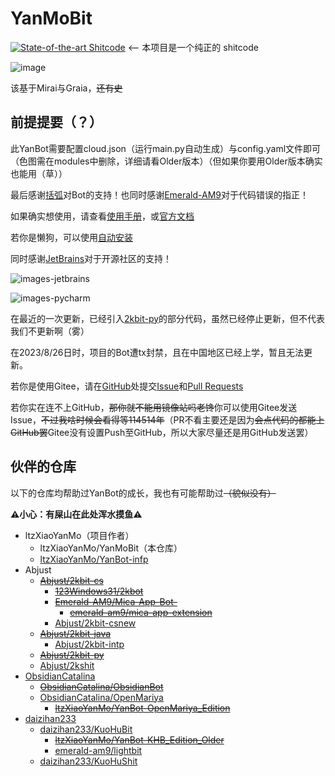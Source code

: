 # YanMoBit

[![State-of-the-art Shitcode](https://img.shields.io/static/v1?label=State-of-the-art&message=Shitcode&color=7B5804)](https://github.com/trekhleb/state-of-the-art-shitcode) <-- 本项目是一个纯正的 shitcode

![image](https://github.com/ltzXiaoYanMo/YanBot_KHB_Edition/assets/72146468/3710d246-e960-4e0d-bf1d-82c87c18ac13)


该基于Mirai与Graia，~~还有史~~

## 前提提要（？）

此YanBot需要配置cloud.json（运行main.py自动生成）与config.yaml文件即可（色图需在modules中删除，详细请看Older版本）（但如果你要用Older版本确实也能用（草））

最后感谢[括弧](https://github.com/daizihan233/)对Bot的支持！也同时感谢[Emerald-AM9](https://github.com/Emerald-AM9)对于代码错误的指正！

如果确实想使用，请查看[使用手册](https://github.com/ltzXiaoYanMo/YanBot_KHB_Edition/blob/main/starting.md)，或[官方文档](https://bot.ymbot.top)

若你是懒狗，可以使用[自动安装](https://github.com/ltzXiaoYanMo/YanBot_KHB_Edition_autorun)

同时感谢[JetBrains](https://jetbrains.com)对于开源社区的支持！

![images-jetbrains](https://tse2-mm.cn.bing.net/th/id/OIP-C.vNe0jPNmX3aROK1UXUYg1wHaIA?pid=ImgDet&rs=1)

![images-pycharm](https://pic4.zhimg.com/50/v2-63cab26d7eaafc9fcfc57fbba9e9d2a9_720w.png?source=54b3c3a5)

在最近的一次更新，已经引入[2kbit-py](https://github.com/Abjust/2kbit-py)的部分代码，虽然已经停止更新，但不代表我们不更新啊（雾）

在2023/8/26日时，项目的Bot遭tx封禁，且在中国地区已经上学，暂且无法更新。

若你是使用Gitee，请在[GitHub](https://github.com/ltzXiaoYanMo/YanMoBit)处提交[Issue](https://github.com/ltzXiaoYanMo/YanMoBit/issues)和[Pull Requests](https://github.com/ltzXiaoYanMo/YanMoBit/pulls)

若你实在连不上GitHub，~~那你就不能用镜像站吗老馋~~你可以使用Gitee发送Issue，~~不过我啥时候会看得等114514年~~（PR不看主要还是因为~~会点代码的都能上GitHub罢~~Gitee没有设置Push至GitHub，所以大家尽量还是用GitHub发送罢）

## 伙伴的仓库

以下的仓库均帮助过YanBot的成长，我也有可能帮助过<del>（貌似没有）<del>

**⚠️小心：有屎山在此处浑水摸鱼⚠️**

- ltzXiaoYanMo（项目作者）
  - ltzXiaoYanMo/YanMoBit（本仓库）
  - [ltzXiaoYanMo/YanBot-infp](https://github.com/ltzXiaoYanMo/YanBot-infp)
- Abjust
    - [~~Abjust/2kbit-cs~~](https://github.com/Abjust/2kbit-cs)
        - [~~123Windows31/2kbot~~](https://github.com/123Windows31/2kbot)
        - [~~Emerald-AM9/Mica-App-Bot-~~](https://github.com/Emerald-AM9/Mica-App-Bot-)
            - [~~emerald-am9/mica-app-extension~~](https://gitee.com/emerald-am9/mica-app-extension/)
        - [Abjust/2kbit-csnew](https://github.com/Abjust/2kbit-csnew)
    - [~~Abjust/2kbit-java~~](https://github.com/Abjust/2kbit-java)
      - [Abjust/2kbit-intp](https://github.com/Abjust/2kbit-intp)
    - [~~Abjust/2kbit-py~~](https://github.com/Abjust/2kbit-py)
    - [Abjust/2kshit](https://github.com/Abjust/2kshit)
- [ObsidianCatalina](https://github.com/ObsidianCatalina/)
    - [~~ObsidianCatalina/ObsidianBot~~](https://github.com/ObsidianCatalina/ObsidianBot)
    - [ObsidianCatalina/OpenMariya](https://github.com/ObsidianCatalina/OpenMariya)
        - [~~ltzXiaoYanMo/YanBot-OpenMariya_Edition~~](https://github.com/ltzXiaoYanMo/YanBot-OpenMariya_Edition)
- [daizihan233](https://github.com/daizihan233/)
    - [daizihan233/KuoHuBit](https://github.com/daizihan233/KuoHuBit)
        - [~~ltzXiaoYanMo/YanBot-KHB_Edition_Older~~](https://github.com/ltzXiaoYanMo/YanBot-KHB_Edition_Older)
        - [emerald-am9/lightbit](https://gitee.com/emerald-am9/lightbit)
    - [daizihan233/KuoHuShit](https://github.com/daizihan233/KuoHuShit)
